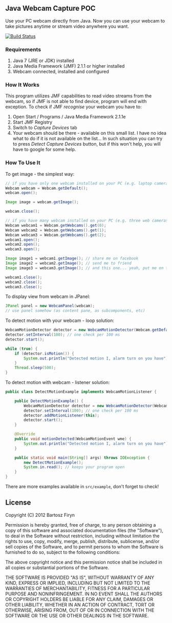 ## Java Webcam Capture POC

Use your PC webcam directly from Java. Now you can use your webcam to take 
pictures anytime or stream video anywhere you want.

[![Build Status](https://secure.travis-ci.org/sarxos/webcam-capture.png?branch=master)](http://travis-ci.org/sarxos/webcam-capture)

### Requirements

1. Java 7 (JRE or JDK) installed
2. Java Media Framework (JMF) 2.1.1 or higher installed
3. Webcam connected, installed and configured

### How It Works

This program utilizes JMF capabilities to read video streams from the webcam, so 
if JMF is not able to find device, program will end with exception. To check if
JMF _recognise_ your webcam you have to:

1. Open Start / Programs / Java Media Framework 2.1.1e
2. Start JMF Registry
3. Switch to _Capture Devices_ tab
4. Your webcam should be there - available on this small list. I have no idea what to do if it is not available on the list... In such situation you can try to press _Detect Capture Devices_ button, but if this won't help, you will have to google for some help.   

### How To Use It

To get image - the simplest way:

```java
// if you have only one webcam installed on your PC (e.g. laptop camera)
Webcam webcam = Webcam.getDefault();
webcam.open();

Image image = webcam.getImage();

webcam.close();
```

```java
// if you have many webcam installed on your PC (e.g. three web cameras connected to USB)
Webcam webcam1 = Webcam.getWebcams().get(0);
Webcam webcam2 = Webcam.getWebcams().get(1);
Webcam webcam3 = Webcam.getWebcams().get(2);
webcam1.open();
webcam2.open();
webcam3.open();

Image image1 = webcam1.getImage(); // share me on facebook
Image image2 = webcam2.getImage(); // send me to friend
Image image3 = webcam3.getImage(); // and this one... yeah, put me on the wall

webcam1.close();
webcam2.close();
webcam3.close();
```

To display view from webcam in JPanel:

```java
JPanel panel = new WebcamPanel(webcam);
// use panel somehow (as content pane, as subcomponents, etc)
```

To detect motion with your webcam - loop solution:

```java
WebcamMotionDetector detector = new WebcamMotionDetector(Webcam.getDefault());
detector.setInterval(100); // one check per 100 ms
detector.start();

while (true) {
	if (detector.isMotion()) {
		System.out.println("Detected motion I, alarm turn on you have");
	}
	Thread.sleep(500);
}
```

To detect motion with webcam - listener solution:

```java
public class DetectMotionExample implements WebcamMotionListener {

	public DetectMotionExample() {
		WebcamMotionDetector detector = new WebcamMotionDetector(Webcam.getDefault());
		detector.setInterval(100); // one check per 100 ms
		detector.addMotionListener(this);
		detector.start();
	}

	@Override
	public void motionDetected(WebcamMotionEvent wme) {
		System.out.println("Detected motion I, alarm turn on you have");
	}

	public static void main(String[] args) throws IOException {
		new DetectMotionExample();
		System.in.read(); // keeps your program open
	}
}
```

There are more examples available in ```src/example```, don't forget to check!

## License

Copyright (C) 2012 Bartosz Firyn

Permission is hereby granted, free of charge, to any person obtaining a copy of this software and associated documentation files (the "Software"), to deal in the Software without restriction, including without limitation the rights to use, copy, modify, merge, publish, distribute, sublicense, and/or sell copies of the Software, and to permit persons to whom the Software is furnished to do so, subject to the following conditions:

The above copyright notice and this permission notice shall be included in all copies or substantial portions of the Software.

THE SOFTWARE IS PROVIDED "AS IS", WITHOUT WARRANTY OF ANY KIND, EXPRESS OR IMPLIED, INCLUDING BUT NOT LIMITED TO THE WARRANTIES OF MERCHANTABILITY, FITNESS FOR A PARTICULAR PURPOSE AND NONINFRINGEMENT. IN NO EVENT SHALL THE AUTHORS OR COPYRIGHT HOLDERS BE LIABLE FOR ANY CLAIM, DAMAGES OR OTHER LIABILITY, WHETHER IN AN ACTION OF CONTRACT, TORT OR OTHERWISE, ARISING FROM, OUT OF OR IN CONNECTION WITH THE SOFTWARE OR THE USE OR OTHER DEALINGS IN THE SOFTWARE.


